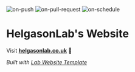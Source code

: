 
  ![on-push](../../actions/workflows/on-push.yaml/badge.svg)
  ![on-pull-request](../../actions/workflows/on-pull-request.yaml/badge.svg)
  ![on-schedule](../../actions/workflows/on-schedule.yaml/badge.svg)

  # HelgasonLab's Website

  Visit **[helgasonlab.co.uk](http://helgasonlab.co.uk)** 🚀

  _Built with [Lab Website Template](https://greene-lab.gitbook.io/lab-website-template-docs)_
